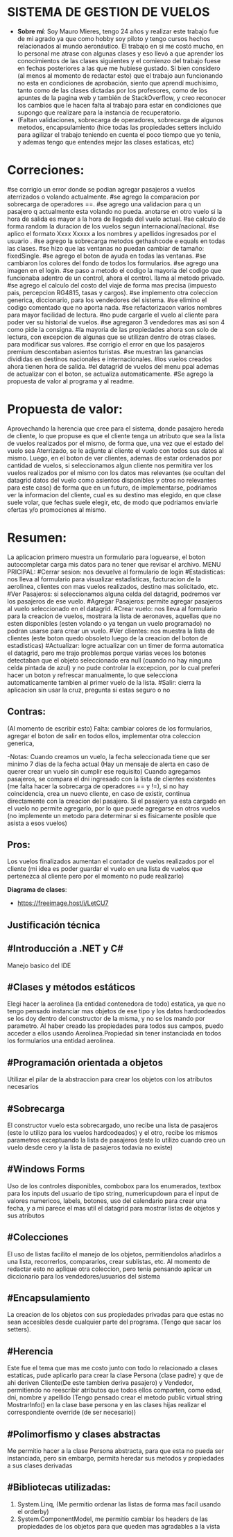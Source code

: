 ﻿# SISTEMA DE GESTION DE VUELOS 

-   **Sobre mí**:  Soy Mauro Mieres, tengo 24 años y realizar este trabajo fue de mi agrado ya que como hobby soy piloto y tengo cursos hechos relacionados al mundo aeronáutico. El trabajo en si me costó mucho, en lo personal me atrase con algunas clases y eso llevó a que aprender los conocimientos de las clases siguientes y el comienzo del trabajo fuese en fechas posteriores a las que me hubiese gustado. Si bien considero (al menos al momento de redactar esto) que el trabajo  aun funcionando no esta en condiciones de aprobación, siento que aprendí muchísimo, tanto como de las clases  dictadas por los profesores, como de los apuntes de la pagina web y también de StackOverflow, y creo reconocer los cambios que le hacen falta al trabajo para estar en condiciones que supongo que realizare para la instancia de recuperatorio.
- (Faltan validaciones, sobrecarga de operadores, sobrecarga de algunos metodos, encapsulamiento (hice todas las propiedades setters incluido para agilizar el trabajo teniendo en cuenta el poco tiempo que yo tenia, y ademas tengo que entendes mejor las clases estaticas, etc)

# **Correciones**:
#se corrigio un error donde se podian agregar pasajeros a vuelos aterrizados o volando actualmente.
#se agrego la comparacion por sobrecarga de operadores ==.
#se agrego una validacion para q un pasajero q actualmente esta volando no pueda.
anotarse en otro vuelo si la hora de salida es mayor a la hora de llegada del vuelo actual.
#se calculo de forma random la duracion de los vuelos segun internacional/nacional.
#se aplico el formato Xxxx Xxxxx a los nombres y apellidos ingresados por el usuario .
#se agrego la sobrecarga metodos gethashcode e equals en todas las clases.
#se hizo que las ventanas no puedan cambiar de tamaño: fixedSingle.
#se agrego el boton de ayuda en todas las ventanas.
#se cambiaron los colores del fondo de todos los formularios.
#se agrego una imagen en el login.
#se paso a metodo el codigo la mayoria del codigo que funcionaba adentro de un control, ahora el control.
llama al metodo privado.
#se agrego el calculo del costo del viaje de forma mas precisa (impuesto pais, percepcion RG4815, tasas y cargos).
#se implemento otra coleccion generica, diccionario, para los vendedores del sistema.
#se elimino el codigo comentado que no aporta nada.
#se refactorizacon varios nombres para mayor facilidad de lectura.
#no pude cargarle el vuelo al cliente para poder ver su historial de vuelos.
#se agregaron 3 vendedores mas asi son 4 como pide la consigna.
#la mayoria de las propiedades ahora son solo de lectura, con excepcion de algunas que se utilizan dentro de otras clases.
para modificar sus valores.
#se corrigio el error en que los pasajeros premium descontaban asientos turistas.
#se muestran las ganancias divididas en destinos nacionales e internacionales.
#los vuelos creados ahora tienen hora de salida.
#el datagrid de vuelos del menu ppal ademas de actualizar con el boton, se actualiza automaticamente.
#Se agrego la propuesta de valor al programa y al readme.

# **Propuesta de valor**:
Aprovechando la herencia que cree para el sistema, donde pasajero hereda de cliente, lo que propuse es que el cliente tenga un atributo que sea la lista de vuelos realizados por el mismo, de forma que, una vez que el estado del vuelo sea Aterrizado, se le adjunte al cliente el vuelo con todos sus datos al mismo. Luego, en el boton de ver clientes, ademas de estar ordenados por cantidad de vuelos, si seleccionamos algun cliente nos permitira ver los vuelos realizados por el mismo con los datos mas relevantes (se ocultan del datagrid datos del vuelo como asientos disponibles y otros no relevantes para este caso) de forma que en un futuro, de implementarse, podriamos ver la informacion del cliente, cual es su destino mas elegido, en que clase suele volar, que fechas suele elegir, etc, de modo que podriamos enviarle ofertas y/o promociones al mismo.

# **Resumen**:
La aplicacion primero muestra un formulario para loguearse, el boton autocompletar carga mis datos para no tener que revisar el archivo.
MENU PRICIPAL:
#Cerrar sesion: nos devuelve al formulario de login
#Estadisticas: nos lleva al formulario para visualizar estadisticas, facturacion de la aerolinea, clientes con mas vuelos realizados, destino mas solicitado, etc.
#Ver Pasajeros: si seleccionamos alguna celda del datagrid, podremos ver los pasajeros de ese vuelo.
#Agregar Pasajeros: permite agregar pasajeros al vuelo seleccionado en el datagrid.
#Crear vuelo: nos lleva al formulario para la creacion de vuelos, mostrara la lista de aeronaves, aquellas que no esten disponibles (esten volando o ya tengan un vuelo programado) no podran usarse para crear un vuelo.
#Ver clientes: nos muestra la lista de clientes (este boton quedo obsoleto luego de la creacion del boton de estadisticas)
#Actualizar: logre actualizar con un timer de forma automatica el datagrid, pero me trajo problemas porque varias veces los botones detectaban que el objeto seleccionado era null (cuando no hay ninguna celda pintada de azul) y no pude controlar la excepcion, por lo cual preferi hacer un boton y refrescar manualmente, lo que selecciona automaticamente tambien al primer vuelo de la lista.
#Salir: cierra la aplicacion sin usar la cruz, pregunta si estas seguro o no

Contras:
-
(Al momento de escribir esto)
Falta: cambiar colores de los formularios, agregar el boton de salir en todos ellos, implementar otra coleccion generica,

-Notas:
Cuando creamos un vuelo, la fecha seleccionada tiene que ser minimo 7 dias de la fecha actual (Hay un mensaje de alerta en caso de querer crear un vuelo sin cumplir ese requisito)
Cuando agregamos pasajeros, se compara el dni ingresado con la lista de clientes existentes (me falta hacer la sobrecarga de operadores == y !=), si no hay coincidencia, crea un nuevo cliente, en caso de existir, continua directamente con la creacion del pasajero.
Si el pasajero ya esta cargado en el vuelo no permite agregarlo, por lo que puede agregarse en otros vuelos (no implemente un metodo para determinar si es fisicamente posible que asista a esos vuelos)

Pros:
-
Los vuelos finalizados aumentan el contador de vuelos realizados por el cliente (mi idea es poder guardar el vuelo en una lista de vuelos que pertenezca al cliente pero por el momento no pude realizarlo)

**Diagrama de clases**:
- https://freeimage.host/i/LetCU7


**Justificación técnica**
-
#Introducción a .NET y C#
-
Manejo basico del IDE

#Clases y métodos estáticos
-
Elegi hacer la aerolinea (la entidad contenedora de todo) estatica, ya que no tengo pensado instanciar mas objetos de ese tipo y los datos hardcodeados se los doy dentro del constructor de la misma, y no se los mando por parametro. Al haber creado las propiedades para todos sus campos, puedo acceder a ellos usando Aerolinea.Propiedad sin tener instanciada en todos los formularios una entidad aerolinea.

#Programación orientada a objetos
-
Utilizar el pilar de la abstraccion para crear los objetos con los atributos necesarios

#Sobrecarga
-
El constructor vuelo esta sobrecargado, uno recibe una lista de pasajeros (este lo utilizo para los vuelos hardcodeados) y el otro, recibe los mismos parametros exceptuando la lista de pasajeros (este lo utilizo cuando creo un vuelo desde cero y la lista de pasajeros todavia no existe)

#Windows Forms
-
Uso de los controles disponibles, combobox para los enumerados, textbox para los inputs del usuario de tipo string, numericupdown para el input de valores numericos, labels, botones, uso del calendario para crear una fecha, y a mi parece el mas util el datagrid para mostrar listas de objetos y sus atributos

#Colecciones
-
El uso de listas facilito el manejo de los objetos, permitiendolos añadirlos a una lista, recorrerlos, compararlos, crear sublistas, etc. Al momento de redactar esto no aplique otra coleccion, pero tenia pensando aplicar un diccionario para los vendedores/usuarios del sistema

#Encapsulamiento
-
La creacion de los objetos con sus propiedades privadas para que estas no sean accesibles desde cualquier parte del programa. (Tengo que sacar los setters).

#Herencia
-
Este fue el tema que mas me costo junto con todo lo relacionado a clases estaticas, pude aplicarlo para crear la clase Persona (clase padre) y que de ahi deriven Cliente(De este tambien deriva pasajero) y Vendedor,
permitiendo no reescribir atributos que todos ellos comparten, como edad, dni, nombre y apellido
(Tengo pensado crear el metodo public virtual string MostrarInfo() en la clase base persona y en las clases hijas realizar el correspondiente override (de ser necesario))

#Polimorfismo y clases abstractas
-
Me permitio hacer a la clase Persona abstracta, para que esta no pueda ser instanciada, pero sin embargo, permita heredar sus metodos y propiedades a sus clases derivadas

#Bibliotecas utilizadas:
-
1. System.Linq, (Me permitio ordenar las listas de forma mas facil usando el orderby)
2. System.ComponentModel, me permitio cambiar los headers de las propiedades de los objetos para que queden mas agradables a la vista

